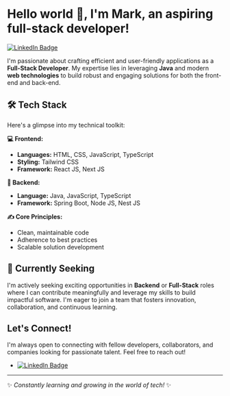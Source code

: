 # Hello world 👋, I'm Mark, an aspiring full-stack developer!

[![LinkedIn Badge](https://img.shields.io/badge/-LinkedIn-blue?style=flat-square&logo=linkedin&logoColor=white)](https://www.linkedin.com/in/koodev/)

I'm passionate about crafting efficient and user-friendly applications as a **Full-Stack Developer**. My expertise lies in leveraging **Java** and modern **web technologies** to build robust and engaging solutions for both the front-end and back-end.

## 🛠 Tech Stack

Here's a glimpse into my technical toolkit:

**💻 Frontend:**
*   **Languages:** HTML, CSS, JavaScript, TypeScript
*   **Styling:** Tailwind CSS
*   **Framework:** React JS, Next JS


**🚀 Backend:**
*   **Language:** Java, JavaScript, TypeScript
*   **Framework:** Spring Boot, Node JS, Nest JS

**✍️ Core Principles:**
*   Clean, maintainable code
*   Adherence to best practices
*   Scalable solution development

## 🌱 Currently Seeking

I'm actively seeking exciting opportunities in **Backend** or **Full-Stack** roles where I can contribute meaningfully and leverage my skills to build impactful software. I'm eager to join a team that fosters innovation, collaboration, and continuous learning.

## Let's Connect!

I'm always open to connecting with fellow developers, collaborators, and companies looking for passionate talent. Feel free to reach out!

*   [![LinkedIn Badge](https://img.shields.io/badge/-LinkedIn-blue?style=flat-square&logo=linkedin&logoColor=white)](https://www.linkedin.com/in/koodev/)


---
✨  _Constantly learning and growing in the world of tech!_ ✨
